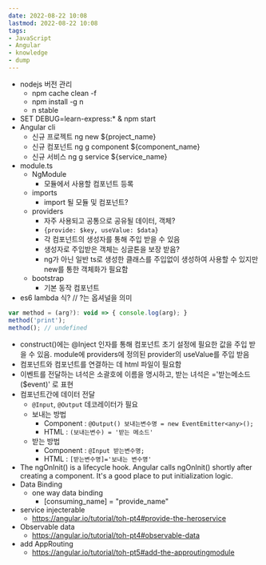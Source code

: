 ```yaml
---
date: 2022-08-22 10:08
lastmod: 2022-08-22 10:08
tags:
- JavaScript
- Angular
- knowledge
- dump
---
```


- nodejs 버전 관리
    - npm cache clean -f
    - npm install -g n
    - n stable
- SET DEBUG=learn-express:* & npm start
- Angular cli
    - 신규 프로젝트 ng new ${project_name}
    - 신규 컴포넌트 ng g component ${component_name}
    - 신규 서비스 ng g service ${service_name}
- module.ts
    - NgModule
        - 모듈에서 사용할 컴포넌트 등록
    - imports
        - import 될 모듈 및 컴포넌트?
    - providers
        - 자주 사용되고 공통으로 공유될 데이터, 객체?
        - `{provide: $key, useValue: $data}`
        - 각 컴포넌트의 생성자를 통해 주입 받을 수 있음
        - 생성자로 주입받은 객체는 싱글톤을 보장 받음?
        - ng가 아닌 일반 ts로 생성한 클래스를 주입없이 생성하여 사용할 수 있지만 new를 통한 객체화가 필요함
    - bootstrap
        - 기본 동작 컴포넌트
- es6 lambda 식? // ?는 옵셔널을 의미
```jsx
var method = (arg?): void => { console.log(arg); }
method('print');
method(); // undefined
```
- construct()에는 @Inject 인자를 통해 컴포넌트 초기 설정에 필요한 값을 주입 받을 수 있음. module에 providers에 정의된 provider의 useValue를 주입 받음
- 컴포넌트와 컴포넌트를 연결하는 데 html 파일이 필요함
- 이벤트를 전달하는 녀석은 소괄호에 이름을 명시하고, 받는 녀석은 ='받는메소드($event)' 로 표현
- 컴포넌트간에 데이터 전달
    - `@Input`, `@Output` 데코레이터가 필요
    - 보내는 방법
        - Component : `@Output() 보내는변수명 = new EventEmitter<any>();`
        - HTML : `(보내는변수) = '받는 메소드'`
    - 받는 방법
        - Component : `@Input 받는변수명;`
        - HTML : `[받는변수명]='보내는 변수명'`
- The ngOnInit() is a lifecycle hook. Angular calls ngOnInit() shortly after creating a component. It's a good place to put initialization logic.
- Data Binding
    - one way data binding
        - [consuming_name] = "provide_name"
- service injecterable
    - https://angular.io/tutorial/toh-pt4#provide-the-heroservice
- Observable data
    - https://angular.io/tutorial/toh-pt4#observable-data
- add AppRouting
    - https://angular.io/tutorial/toh-pt5#add-the-approutingmodule